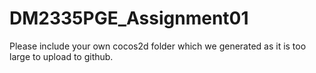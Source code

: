# DM2335PGE_Assignment01

Please include your own cocos2d folder which we generated as it is too large to upload to github.
